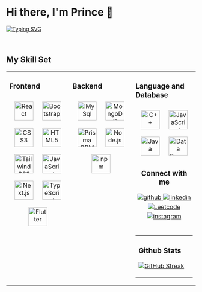 


# Hi there, I'm Prince 👋
 
   [![Typing SVG](https://readme-typing-svg.demolab.com?font=Exo&weight=500&size=35&pause=1000&background=000000EB&center=true&vCenter=true&random=false&width=440&lines=Let's+turn+Ideas+into+Reality)](https://git.io/typing-svg)

<br/>

## My Skill Set
<table><tr><td valign="top" width="33%">

### Frontend  
<div align="center">  
<img style="margin: 10px" src="https://svg-files.pixelied.com/ad0fb35a-528f-4db8-91d2-ceb44f714b4f/thumb-256px.png" alt="React" height="50" /> 
<img style="margin: 10px" src="https://cdn.iconscout.com/icon/free/png-512/free-bootstrap-2038880-1720093.png?f=webp&w=512" alt="Bootstrap" height="50" />  
<img style="margin: 10px" src="https://cdn.iconscout.com/icon/free/png-512/free-css3-11-1175239.png?f=webp&w=512" alt="CSS3" height="50" />  
<img style="margin: 10px" src="https://cdn.iconscout.com/icon/free/png-512/free-html5-40-1175193.png?f=webp&w=512" alt="HTML5" height="50" />  
<img style="margin: 10px" src="https://cdn.iconscout.com/icon/free/png-512/free-tailwind-css-5285308-4406745.png?f=webp&w=512" alt="Tailwind CSS" height="50" />  
<img style="margin: 10px" src="https://cdn.iconscout.com/icon/free/png-512/free-javascript-24-1174950.png?f=webp&w=512" alt="JavaScript" height="50" />  
<img style="margin: 10px" src="https://svg-files.pixelied.com/7ffdb967-8633-421d-9916-4e3eafedde68/thumb-256px.png" alt="Next.js" height="50" />  
<img style="margin: 10px" src="https://cdn.iconscout.com/icon/free/png-512/free-typescript-1174965.png?f=webp&w=512" alt="TypeScript" height="50" />  
<img style="margin: 10px" src="https://cdn.iconscout.com/icon/free/png-512/free-flutter-2038877-1720090.png?f=webp&w=512" alt="Flutter" height="50" /> 
</div></td><td valign="top" width="33%">

 ### Backend  
<div align="center">  
<img style="margin: 10px" src="https://cdn.iconscout.com/icon/free/png-512/free-mysql-3628940-3030165.png?f=webp&w=512" alt="MySql" height="50" /> 
<img style="margin: 10px" src="https://cdn.iconscout.com/icon/free/png-512/free-mongodb-4-1175139.png?f=webp&w=512" alt="MongoDB" height="50" />  
<img style="margin: 10px" src="https://i.pinimg.com/736x/39/b2/e4/39b2e4ad77c23a2c11e5950a7dfa2aec.jpg" alt="Prisma ORM" height="50" />  
<img style="margin: 10px" src="https://cdn.iconscout.com/icon/free/png-512/free-nodejs-2-226035.png?f=webp&w=512" alt="Node.js" height="50" />  
<img style="margin: 10px" src="https://icons8.com/icon/24895/npm" alt="npm" height="50" />   
</div></td><td valign="top" width="33%">

 ### Language and Database  
<div align="center">  
<img style="margin: 10px" src="https://cdn.iconscout.com/icon/free/png-512/free-c-4-226082.png?f=webp&w=512" alt="C++" height="50" /> 
<img style="margin: 10px" src="https://cdn.iconscout.com/icon/free/png-512/free-javascript-24-1174950.png?f=webp&w=512" alt="JavaScript" height="50" />  
<img style="margin: 10px" src="https://icons8.com/icon/13679/java" alt="Java" height="50" />  
<img style="margin: 10px" src="https://icons8.com/icon/yVhO6IrLt66u/data-migration" alt="Data Scrapper" height="50" />  

 <br/>

 ### Connect with me  
<div align="center">
<a href="https://github.com/Pal18T" target="_blank">
<img src=https://img.shields.io/badge/github-%2324292e.svg?&style=for-the-badge&logo=github&logoColor=white alt=github style="margin-bottom: 5px;" />
</a>
<!-- <a href="https://twitter.com/RishavAnandDev" target="_blank">
<img src=https://img.shields.io/badge/twitter-%2300acee.svg?&style=for-the-badge&logo=twitter&logoColor=white alt=twitter style="margin-bottom: 5px;" />
</a> -->
<a href="https://www.linkedin.com/in/prince-pal-3505bb203/" target="_blank">
<img src=https://img.shields.io/badge/linkedin-%230077B5.svg?style=for-the-badge&logo=linkedin&logoColor=white alt=linkedin style="margin-bottom: 5px;" />
</a>
<a href="https://leetcode.com/Prince-/">
<img src=https://img.shields.io/badge/LeetCode-000000?style=for-the-badge&logo=LeetCode&logoColor=#d16c06 alt=Leetcode style="margin-bottom: 5px;" />
</a>
<a href="https://instagram.com/prince_1_8_" target="_blank">
<img src=https://img.shields.io/badge/Instagram-E4405F?style=for-the-badge&logo=instagram&logoColor=white alt=instagram style="margin-bottom: 5px;" />
</a>  
</div>  
  

<br/>  

<table><tr><td valign="top" width="33%">

### Github Stats

[![GitHub Streak](https://streak-stats.demolab.com?user=Pal18T)](https://git.io/streak-stats)


  





